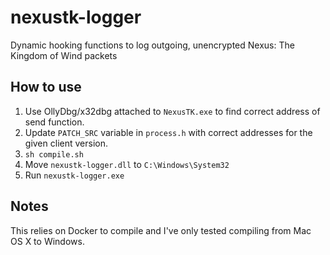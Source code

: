 # nexustk-logger

Dynamic hooking functions to log outgoing, unencrypted Nexus: The Kingdom of Wind packets

## How to use

1. Use OllyDbg/x32dbg attached to `NexusTK.exe` to find correct address of send function.
2. Update `PATCH_SRC` variable in `process.h` with correct addresses for the given client version.
3. `sh compile.sh`
4. Move `nexustk-logger.dll` to `C:\Windows\System32`
5. Run `nexustk-logger.exe`

## Notes

This relies on Docker to compile and I've only tested compiling from Mac OS X to Windows.
